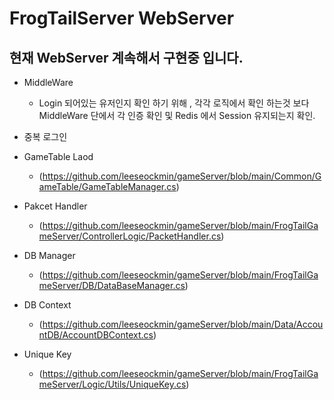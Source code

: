 # FrogTailServer WebServer

## 현재 WebServer 계속해서 구현중 입니다.

- MiddleWare
  - Login 되어있는 유저인지 확인 하기 위해 , 각각 로직에서 확인 하는것 보다 MiddleWare 단에서
    각 인증 확인 및 Redis 에서 Session 유지되는지 확인.
- 중복 로그인
  

- GameTable Laod
  - (https://github.com/leeseockmin/gameServer/blob/main/Common/GameTable/GameTableManager.cs)

- Pakcet Handler
  - (https://github.com/leeseockmin/gameServer/blob/main/FrogTailGameServer/ControllerLogic/PacketHandler.cs)

- DB Manager
  - (https://github.com/leeseockmin/gameServer/blob/main/FrogTailGameServer/DB/DataBaseManager.cs)

- DB Context
  - (https://github.com/leeseockmin/gameServer/blob/main/Data/AccountDB/AccountDBContext.cs)
 
- Unique Key
  - (https://github.com/leeseockmin/gameServer/blob/main/FrogTailGameServer/Logic/Utils/UniqueKey.cs)
